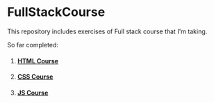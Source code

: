 # FullStackCourse
This repository includes exercises of Full stack course that I'm taking.

So far completed:

1. #### [HTML Course](https://github.com/MelAsAdaLovelace/FullStackCourse/tree/master/HTML-Course)
2. #### [CSS Course](https://github.com/MelAsAdaLovelace/FullStackCourse/tree/master/CSS-Course)
3. #### [JS Course](https://github.com/MelAsAdaLovelace/FullStackCourse/tree/master/Javascript-Course)
